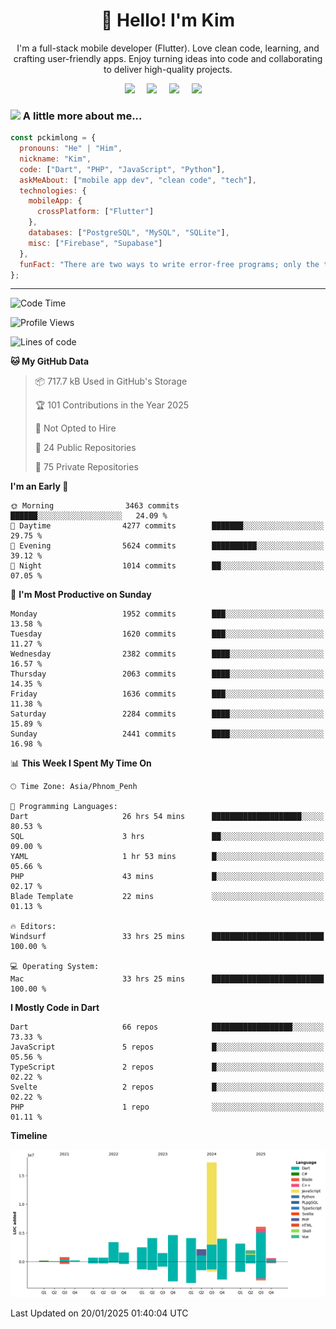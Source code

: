 <h1 align="center">👋 Hello! I'm Kim</h1>

<p align="center">
   I'm a full-stack mobile developer (Flutter). Love clean code, learning, and crafting user-friendly apps. Enjoy turning ideas into code and collaborating to deliver high-quality projects.
</p>

<p align="center">
  <a href="mailto:pochkimlong88@gmail.com"><img src="https://img.shields.io/badge/gmail-%23D14836.svg?&style=for-the-badge&logo=gmail&logoColor=white" /></a>&nbsp;&nbsp;&nbsp;&nbsp;
  <a href="https://t.me/pochkimlong/"><img src="https://img.shields.io/badge/telegram-%230077B5.svg?&style=for-the-badge&logo=telegram&logoColor=white" /></a>&nbsp;&nbsp;&nbsp;&nbsp;
  <a href="https://www.youtube.com/@PochKimlong/"><img src="https://img.shields.io/badge/youtube-%23dc2743.svg?&style=for-the-badge&logo=youtube&logoColor=white" /></a>&nbsp;&nbsp;&nbsp;&nbsp;
  <a href="https://www.tiktok.com/@pckimlong/"><img src="https://img.shields.io/badge/tiktok-%23000000.svg?&style=for-the-badge&logo=tiktok&logoColor=white" /></a>&nbsp;&nbsp;&nbsp;&nbsp;
</p>

### <img src="https://media.giphy.com/media/VgCDAzcKvsR6OM0uWg/giphy.gif" width="50"> A little more about me...  

```javascript
const pckimlong = {
  pronouns: "He" | "Him",
  nickname: "Kim",
  code: ["Dart", "PHP", "JavaScript", "Python"],
  askMeAbout: ["mobile app dev", "clean code", "tech"],
  technologies: {
    mobileApp: {
      crossPlatform: ["Flutter"]
    },
    databases: ["PostgreSQL", "MySQL", "SQLite"],
    misc: ["Firebase", "Supabase"]
  },
  funFact: "There are two ways to write error-free programs; only the third one works."
};
```
---

<!--START_SECTION:waka-->
![Code Time](http://img.shields.io/badge/Code%20Time-940%20hrs%2059%20mins-blue)

![Profile Views](http://img.shields.io/badge/Profile%20Views-0-blue)

![Lines of code](https://img.shields.io/badge/From%20Hello%20World%20I%27ve%20Written-29.6%20million%20lines%20of%20code-blue)

**🐱 My GitHub Data** 

> 📦 717.7 kB Used in GitHub's Storage 
 > 
> 🏆 101 Contributions in the Year 2025
 > 
> 🚫 Not Opted to Hire
 > 
> 📜 24 Public Repositories 
 > 
> 🔑 75 Private Repositories 
 > 
**I'm an Early 🐤** 

```text
🌞 Morning                3463 commits        ██████░░░░░░░░░░░░░░░░░░░   24.09 % 
🌆 Daytime                4277 commits        ███████░░░░░░░░░░░░░░░░░░   29.75 % 
🌃 Evening                5624 commits        ██████████░░░░░░░░░░░░░░░   39.12 % 
🌙 Night                  1014 commits        ██░░░░░░░░░░░░░░░░░░░░░░░   07.05 % 
```
📅 **I'm Most Productive on Sunday** 

```text
Monday                   1952 commits        ███░░░░░░░░░░░░░░░░░░░░░░   13.58 % 
Tuesday                  1620 commits        ███░░░░░░░░░░░░░░░░░░░░░░   11.27 % 
Wednesday                2382 commits        ████░░░░░░░░░░░░░░░░░░░░░   16.57 % 
Thursday                 2063 commits        ████░░░░░░░░░░░░░░░░░░░░░   14.35 % 
Friday                   1636 commits        ███░░░░░░░░░░░░░░░░░░░░░░   11.38 % 
Saturday                 2284 commits        ████░░░░░░░░░░░░░░░░░░░░░   15.89 % 
Sunday                   2441 commits        ████░░░░░░░░░░░░░░░░░░░░░   16.98 % 
```


📊 **This Week I Spent My Time On** 

```text
🕑︎ Time Zone: Asia/Phnom_Penh

💬 Programming Languages: 
Dart                     26 hrs 54 mins      ████████████████████░░░░░   80.53 % 
SQL                      3 hrs               ██░░░░░░░░░░░░░░░░░░░░░░░   09.00 % 
YAML                     1 hr 53 mins        █░░░░░░░░░░░░░░░░░░░░░░░░   05.66 % 
PHP                      43 mins             █░░░░░░░░░░░░░░░░░░░░░░░░   02.17 % 
Blade Template           22 mins             ░░░░░░░░░░░░░░░░░░░░░░░░░   01.13 % 

🔥 Editors: 
Windsurf                 33 hrs 25 mins      █████████████████████████   100.00 % 

💻 Operating System: 
Mac                      33 hrs 25 mins      █████████████████████████   100.00 % 
```

**I Mostly Code in Dart** 

```text
Dart                     66 repos            ██████████████████░░░░░░░   73.33 % 
JavaScript               5 repos             █░░░░░░░░░░░░░░░░░░░░░░░░   05.56 % 
TypeScript               2 repos             █░░░░░░░░░░░░░░░░░░░░░░░░   02.22 % 
Svelte                   2 repos             █░░░░░░░░░░░░░░░░░░░░░░░░   02.22 % 
PHP                      1 repo              ░░░░░░░░░░░░░░░░░░░░░░░░░   01.11 % 
```



**Timeline**

![Lines of Code chart](https://raw.githubusercontent.com/pckimlong/pckimlong/main/assets/bar_graph.png)


 Last Updated on 20/01/2025 01:40:04 UTC
<!--END_SECTION:waka-->

<!---
PochKimlong/PochKimlong is a ✨ special ✨ repository because its `README.md` (this file) appears on your GitHub profile.
You can click the Preview link to take a look at your changes.
--->
